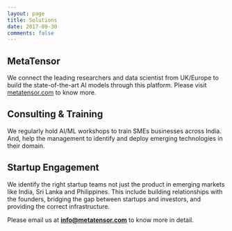 ```yaml
---
layout: page
title: Solutions
date: 2017-09-30
comments: false
---
```



## MetaTensor
We connect the leading researchers  and data scientist from UK/Europe to build the state-of-the-art AI models through this platform. Please visit [metatensor.com](http://metatensor.com/) to know more.

## Consulting & Training
We regularly hold AI/ML workshops to train SMEs businesses across India. And, help the management to identify and deploy emerging technologies in their domain.


## Startup Engagement
We identify the right startup teams not just the product in emerging markets like India, Sri Lanka and Philippines. 
This include building relationships with the founders, bridging the gap between startups and investors, and providing the correct infrastructure.


Please email us at **info@metatensor.com** to know more in detail.
